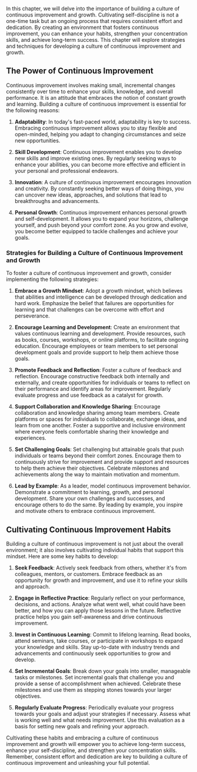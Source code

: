 
In this chapter, we will delve into the importance of building a culture of continuous improvement and growth. Cultivating self-discipline is not a one-time task but an ongoing process that requires consistent effort and dedication. By creating an environment that fosters continuous improvement, you can enhance your habits, strengthen your concentration skills, and achieve long-term success. This chapter will explore strategies and techniques for developing a culture of continuous improvement and growth.

## The Power of Continuous Improvement

Continuous improvement involves making small, incremental changes consistently over time to enhance your skills, knowledge, and overall performance. It is an attitude that embraces the notion of constant growth and learning. Building a culture of continuous improvement is essential for the following reasons:

1. **Adaptability**: In today's fast-paced world, adaptability is key to success. Embracing continuous improvement allows you to stay flexible and open-minded, helping you adapt to changing circumstances and seize new opportunities.
    
2. **Skill Development**: Continuous improvement enables you to develop new skills and improve existing ones. By regularly seeking ways to enhance your abilities, you can become more effective and efficient in your personal and professional endeavors.
    
3. **Innovation**: A culture of continuous improvement encourages innovation and creativity. By constantly seeking better ways of doing things, you can uncover new ideas, approaches, and solutions that lead to breakthroughs and advancements.
    
4. **Personal Growth**: Continuous improvement enhances personal growth and self-development. It allows you to expand your horizons, challenge yourself, and push beyond your comfort zone. As you grow and evolve, you become better equipped to tackle challenges and achieve your goals.
    

### Strategies for Building a Culture of Continuous Improvement and Growth

To foster a culture of continuous improvement and growth, consider implementing the following strategies:

1. **Embrace a Growth Mindset**: Adopt a growth mindset, which believes that abilities and intelligence can be developed through dedication and hard work. Emphasize the belief that failures are opportunities for learning and that challenges can be overcome with effort and perseverance.
    
2. **Encourage Learning and Development**: Create an environment that values continuous learning and development. Provide resources, such as books, courses, workshops, or online platforms, to facilitate ongoing education. Encourage employees or team members to set personal development goals and provide support to help them achieve those goals.
    
3. **Promote Feedback and Reflection**: Foster a culture of feedback and reflection. Encourage constructive feedback both internally and externally, and create opportunities for individuals or teams to reflect on their performance and identify areas for improvement. Regularly evaluate progress and use feedback as a catalyst for growth.
    
4. **Support Collaboration and Knowledge Sharing**: Encourage collaboration and knowledge sharing among team members. Create platforms or spaces for individuals to collaborate, exchange ideas, and learn from one another. Foster a supportive and inclusive environment where everyone feels comfortable sharing their knowledge and experiences.
    
5. **Set Challenging Goals**: Set challenging but attainable goals that push individuals or teams beyond their comfort zones. Encourage them to continuously strive for improvement and provide support and resources to help them achieve their objectives. Celebrate milestones and achievements along the way to maintain motivation and momentum.
    
6. **Lead by Example**: As a leader, model continuous improvement behavior. Demonstrate a commitment to learning, growth, and personal development. Share your own challenges and successes, and encourage others to do the same. By leading by example, you inspire and motivate others to embrace continuous improvement.
    

## Cultivating Continuous Improvement Habits

Building a culture of continuous improvement is not just about the overall environment; it also involves cultivating individual habits that support this mindset. Here are some key habits to develop:

1. **Seek Feedback**: Actively seek feedback from others, whether it's from colleagues, mentors, or customers. Embrace feedback as an opportunity for growth and improvement, and use it to refine your skills and approach.
    
2. **Engage in Reflective Practice**: Regularly reflect on your performance, decisions, and actions. Analyze what went well, what could have been better, and how you can apply those lessons in the future. Reflective practice helps you gain self-awareness and drive continuous improvement.
    
3. **Invest in Continuous Learning**: Commit to lifelong learning. Read books, attend seminars, take courses, or participate in workshops to expand your knowledge and skills. Stay up-to-date with industry trends and advancements and continuously seek opportunities to grow and develop.
    
4. **Set Incremental Goals**: Break down your goals into smaller, manageable tasks or milestones. Set incremental goals that challenge you and provide a sense of accomplishment when achieved. Celebrate these milestones and use them as stepping stones towards your larger objectives.
    
5. **Regularly Evaluate Progress**: Periodically evaluate your progress towards your goals and adjust your strategies if necessary. Assess what is working well and what needs improvement. Use this evaluation as a basis for setting new goals and refining your approach.
    

Cultivating these habits and embracing a culture of continuous improvement and growth will empower you to achieve long-term success, enhance your self-discipline, and strengthen your concentration skills. Remember, consistent effort and dedication are key to building a culture of continuous improvement and unleashing your full potential.
